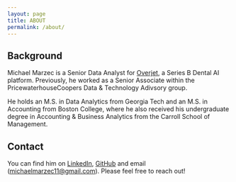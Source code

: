 ```yaml
---
layout: page
title: ABOUT
permalink: /about/
---
```



## Background

Michael Marzec is a Senior Data Analyst for [Overjet](https://www.overjet.ai/), a Series B Dental AI platform. Previously, he worked as a Senior Associate within the PricewaterhouseCoopers Data & Technology Adivsory group. 

He holds an M.S. in Data Analytics from Georgia Tech and an M.S. in Accounting from Boston College, where he also received his undergraduate degree in Accounting & Business Analytics from the Carroll School of Management.

## Contact

You can find him on [LinkedIn](https://www.linkedin.com/in/michael-marzec-16a59294/), [GitHub](https://github.com/michaelmarzec/) and email (michaelmarzec11@gmail.com). Please feel free to reach out!
